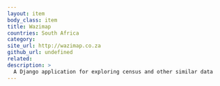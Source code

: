 ```yaml
---
layout: item
body_class: item
title: Wazimap
countries: South Africa
category: 
site_url: http://wazimap.co.za
github_url: undefined
related: 
description: >
  A Django application for exploring census and other similar data
---
```

